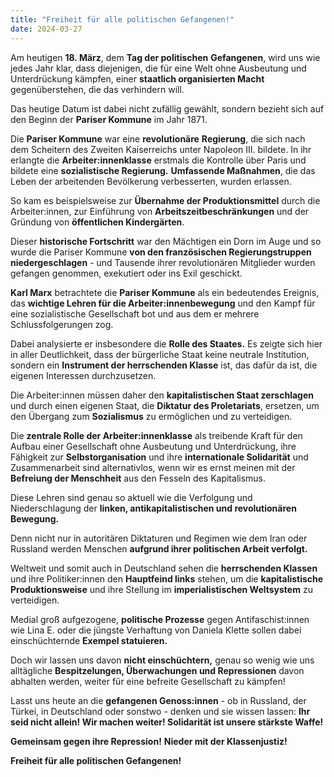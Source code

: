 ```yaml
---
title: "Freiheit für alle politischen Gefangenen!"
date: 2024-03-27
---
```


Am heutigen **18\. März**, dem **Tag der politischen** **Gefangenen**, wird uns wie jedes Jahr klar, dass diejenigen, die für eine Welt ohne Ausbeutung und Unterdrückung kämpfen, einer **staatlich organisierten Macht** gegenüberstehen, die das verhindern will.

Das heutige Datum ist dabei nicht zufällig gewählt, sondern bezieht sich auf den Beginn der **Pariser Kommune** im Jahr 1871.

Die **Pariser Kommune** war eine **revolutionäre** **Regierung**, die sich nach dem Scheitern des Zweiten Kaiserreichs unter Napoleon III. bildete. In ihr erlangte die **Arbeiter:innenklasse** erstmals die Kontrolle über Paris und bildete eine **sozialistische Regierung.** **Umfassende Maßnahmen**, die das Leben der arbeitenden Bevölkerung verbesserten, wurden erlassen.

So kam es beispielsweise zur **Übernahme der Produktionsmittel** durch die Arbeiter:innen, zur Einführung von **Arbeitszeitbeschränkungen** und der Gründung von **öffentlichen Kindergärten**.

Dieser **historische Fortschritt** war den Mächtigen ein Dorn im Auge und so wurde die Pariser Kommune **von den französischen Regierungstruppen niedergeschlagen** - und Tausende ihrer revolutionären Mitglieder wurden gefangen genommen, exekutiert oder ins Exil geschickt.

**Karl Marx** betrachtete die **Pariser Kommune** als ein bedeutendes Ereignis, das **wichtige Lehren für die Arbeiter:innenbewegung** und den Kampf für eine sozialistische Gesellschaft bot und aus dem er mehrere Schlussfolgerungen zog.

Dabei analysierte er insbesondere die **Rolle des Staates.** Es zeigte sich hier in aller Deutlichkeit, dass der bürgerliche Staat keine neutrale Institution, sondern ein **Instrument der herrschenden Klasse** ist, das dafür da ist, die eigenen Interessen durchzusetzen.

Die Arbeiter:innen müssen daher den **kapitalistischen Staat zerschlagen** und durch einen eigenen Staat, die **Diktatur des Proletariats**, ersetzen, um den Übergang zum **Sozialismus** zu ermöglichen und zu verteidigen.

Die **zentrale Rolle der Arbeiter:innenklasse** als treibende Kraft für den Aufbau einer Gesellschaft ohne Ausbeutung und Unterdrückung, ihre Fähigkeit zur **Selbstorganisation** und ihre **internationale Solidarität** und Zusammenarbeit sind alternativlos, wenn wir es ernst meinen mit der **Befreiung der Menschheit** aus den Fesseln des Kapitalismus.

Diese Lehren sind genau so aktuell wie die Verfolgung und Niederschlagung der **linken, antikapitalistischen und revolutionären Bewegung.**

Denn nicht nur in autoritären Diktaturen und Regimen wie dem Iran oder Russland werden Menschen **aufgrund ihrer politischen Arbeit verfolgt.**

Weltweit und somit auch in Deutschland sehen die **herrschenden Klassen** und ihre Politiker:innen den **Hauptfeind links** stehen, um die **kapitalistische Produktionsweise** und ihre Stellung im **imperialistischen Weltsystem** zu verteidigen.

Medial groß aufgezogene, **politische Prozesse** gegen Antifaschist:innen wie Lina E. oder die jüngste Verhaftung von Daniela Klette sollen dabei einschüchternde **Exempel statuieren.**

Doch wir lassen uns davon **nicht einschüchtern,** genau so wenig wie uns alltägliche **Bespitzelungen, Überwachungen und Repressionen** davon abhalten werden, weiter für eine befreite Gesellschaft zu kämpfen!

Lasst uns heute an die **gefangenen Genoss:innen** - ob in Russland, der Türkei, in Deutschland oder sonstwo - denken und sie wissen lassen: **Ihr seid nicht allein! Wir machen weiter! Solidarität ist unsere stärkste Waffe!**

**Gemeinsam gegen ihre Repression!** **Nieder mit der Klassenjustiz!**

**Freiheit für alle politischen Gefangenen!**
